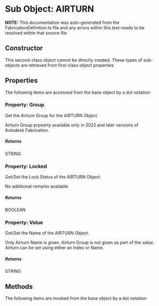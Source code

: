 # Sub Object: AIRTURN
**NOTE:** This documentation was auto-generated from the FabricationDefinition.ts file and any errors within this text needs to be resolved within that source file
## Constructor
This second-class object cannot be directly created. These types of sub-objects are retrieved from first-class object properties
## Properties
The following items are accessed from the base object by a dot notation
### Property: Group
Get the Airturn Group for the AIRTURN Object.

Airturn Group prpoerty available only in 2022 and later versions of Autodesk Fabrication.
##### Returns
STRING
### Property: Locked
Get/Set the Lock Status of the AIRTURN Object.

No additional remarks available
##### Returns
BOOLEAN
### Property: Value
Get/Set the Name of the AIRTURN Object.

Only Airturn Name is given. Airturn Group is not given as part of the value.
Airturn can be set using either an Index or Name.
##### Returns
STRING
## Methods
The following items are invoked from the base object by a dot notation
